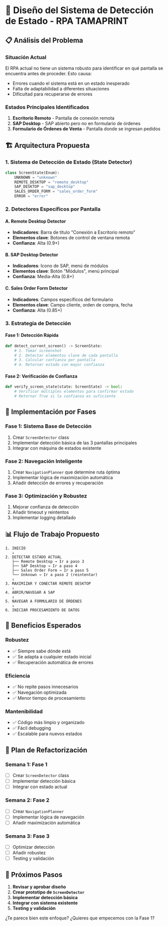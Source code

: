 # 🎯 Diseño del Sistema de Detección de Estado - RPA TAMAPRINT

## 📋 Análisis del Problema

### Situación Actual
El RPA actual no tiene un sistema robusto para identificar en qué pantalla se encuentra antes de proceder. Esto causa:
- Errores cuando el sistema está en un estado inesperado
- Falta de adaptabilidad a diferentes situaciones
- Dificultad para recuperarse de errores

### Estados Principales Identificados
1. **Escritorio Remoto** - Pantalla de conexión remota
2. **SAP Desktop** - SAP abierto pero no en formulario de órdenes
3. **Formulario de Órdenes de Venta** - Pantalla donde se ingresan pedidos

## 🏗️ Arquitectura Propuesta

### 1. **Sistema de Detección de Estado (State Detector)**

```python
class ScreenState(Enum):
    UNKNOWN = "unknown"
    REMOTE_DESKTOP = "remote_desktop"
    SAP_DESKTOP = "sap_desktop"
    SALES_ORDER_FORM = "sales_order_form"
    ERROR = "error"
```

### 2. **Detectores Específicos por Pantalla**

#### A. Remote Desktop Detector
- **Indicadores**: Barra de título "Conexión a Escritorio remoto"
- **Elementos clave**: Botones de control de ventana remota
- **Confianza**: Alta (0.9+)

#### B. SAP Desktop Detector
- **Indicadores**: Icono de SAP, menú de módulos
- **Elementos clave**: Botón "Módulos", menú principal
- **Confianza**: Media-Alta (0.8+)

#### C. Sales Order Form Detector
- **Indicadores**: Campos específicos del formulario
- **Elementos clave**: Campo cliente, orden de compra, fecha
- **Confianza**: Alta (0.85+)

### 3. **Estrategia de Detección**

#### Fase 1: Detección Rápida
```python
def detect_current_screen() -> ScreenState:
    # 1. Tomar screenshot
    # 2. Detectar elementos clave de cada pantalla
    # 3. Calcular confianza por pantalla
    # 4. Retornar estado con mayor confianza
```

#### Fase 2: Verificación de Confianza
```python
def verify_screen_state(state: ScreenState) -> bool:
    # Verificar múltiples elementos para confirmar estado
    # Retornar True si la confianza es suficiente
```

## 🔧 Implementación por Fases

### **Fase 1: Sistema Base de Detección**
1. Crear `ScreenDetector` class
2. Implementar detección básica de las 3 pantallas principales
3. Integrar con máquina de estados existente

### **Fase 2: Navegación Inteligente**
1. Crear `NavigationPlanner` que determine ruta óptima
2. Implementar lógica de maximización automática
3. Añadir detección de errores y recuperación

### **Fase 3: Optimización y Robustez**
1. Mejorar confianza de detección
2. Añadir timeout y reintentos
3. Implementar logging detallado

## 📊 Flujo de Trabajo Propuesto

```
1. INICIO
   ↓
2. DETECTAR ESTADO ACTUAL
   ├── Remote Desktop → Ir a paso 3
   ├── SAP Desktop → Ir a paso 4
   ├── Sales Order Form → Ir a paso 5
   └── Unknown → Ir a paso 2 (reintentar)
   ↓
3. MAXIMIZAR Y CONECTAR REMOTE DESKTOP
   ↓
4. ABRIR/NAVEGAR A SAP
   ↓
5. NAVEGAR A FORMULARIO DE ÓRDENES
   ↓
6. INICIAR PROCESAMIENTO DE DATOS
```

## 🎯 Beneficios Esperados

### Robustez
- ✅ Siempre sabe dónde está
- ✅ Se adapta a cualquier estado inicial
- ✅ Recuperación automática de errores

### Eficiencia
- ✅ No repite pasos innecesarios
- ✅ Navegación optimizada
- ✅ Menor tiempo de procesamiento

### Mantenibilidad
- ✅ Código más limpio y organizado
- ✅ Fácil debugging
- ✅ Escalable para nuevos estados

## 🔄 Plan de Refactorización

### **Semana 1: Fase 1**
- [ ] Crear `ScreenDetector` class
- [ ] Implementar detección básica
- [ ] Integrar con estado actual

### **Semana 2: Fase 2**
- [ ] Crear `NavigationPlanner`
- [ ] Implementar lógica de navegación
- [ ] Añadir maximización automática

### **Semana 3: Fase 3**
- [ ] Optimizar detección
- [ ] Añadir robustez
- [ ] Testing y validación

## 📝 Próximos Pasos

1. **Revisar y aprobar diseño**
2. **Crear prototipo de `ScreenDetector`**
3. **Implementar detección básica**
4. **Integrar con sistema existente**
5. **Testing y validación**

¿Te parece bien este enfoque? ¿Quieres que empecemos con la Fase 1?
